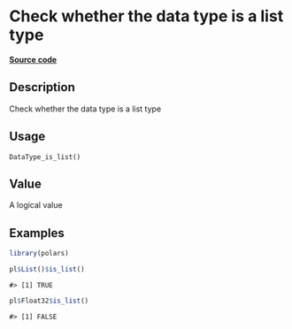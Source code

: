 

# Check whether the data type is a list type

[**Source code**](https://github.com/pola-rs/r-polars/tree/8dac37e8bf89bcd080a13d0ed20dd1dc2bee615f/R/after-wrappers.R#L20)

## Description

Check whether the data type is a list type

## Usage

<pre><code class='language-R'>DataType_is_list()
</code></pre>

## Value

A logical value

## Examples

``` r
library(polars)

pl$List()$is_list()
```

    #> [1] TRUE

``` r
pl$Float32$is_list()
```

    #> [1] FALSE
